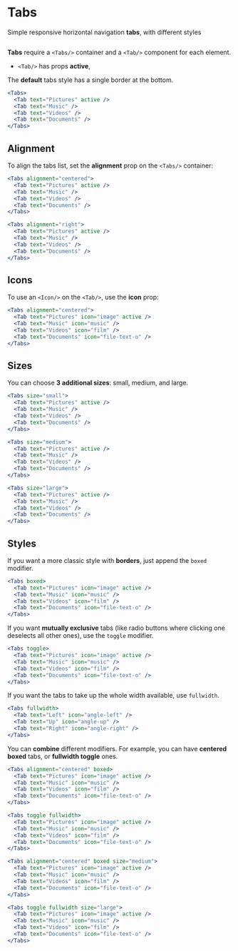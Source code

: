 # Tabs
Simple responsive horizontal navigation **tabs**, with different styles

```props
```

**Tabs** require a `<Tabs/>` container and a `<Tab/>` component for each element.
  * `<Tab/>` has props **active**, 

The **default** tabs style has a single border at the bottom.

```jsx
<Tabs>
  <Tab text="Pictures" active />
  <Tab text="Music" />
  <Tab text="Videos" />
  <Tab text="Documents" />
</Tabs>
```

## Alignment
To align the tabs list, set the **alignment** prop on the `<Tabs/>` container:

```jsx
<Tabs alignment="centered">
  <Tab text="Pictures" active />
  <Tab text="Music" />
  <Tab text="Videos" />
  <Tab text="Documents" />
</Tabs>
```

```jsx
<Tabs alignment="right">
  <Tab text="Pictures" active />
  <Tab text="Music" />
  <Tab text="Videos" />
  <Tab text="Documents" />
</Tabs>
```

## Icons
To use an `<Icon/>` on the `<Tab/>`, use the **icon** prop:

```jsx
<Tabs alignment="centered">
  <Tab text="Pictures" icon="image" active />
  <Tab text="Music" icon="music" />
  <Tab text="Videos" icon="film" />
  <Tab text="Documents" icon="file-text-o" />
</Tabs>
```

## Sizes

You can choose **3 additional sizes**: small, medium, and large.

```jsx
<Tabs size="small">
  <Tab text="Pictures" active />
  <Tab text="Music" />
  <Tab text="Videos" />
  <Tab text="Documents" />
</Tabs>
```

```jsx
<Tabs size="medium">
  <Tab text="Pictures" active />
  <Tab text="Music" />
  <Tab text="Videos" />
  <Tab text="Documents" />
</Tabs>
```

```jsx
<Tabs size="large">
  <Tab text="Pictures" active />
  <Tab text="Music" />
  <Tab text="Videos" />
  <Tab text="Documents" />
</Tabs>
```

## Styles
If you want a more classic style with **borders**, just append the `boxed` modifier.

```jsx
<Tabs boxed>
  <Tab text="Pictures" icon="image" active />
  <Tab text="Music" icon="music" />
  <Tab text="Videos" icon="film" />
  <Tab text="Documents" icon="file-text-o" />
</Tabs>
```

If you want **mutually exclusive** tabs (like radio buttons where clicking one deselects all other ones), use the `toggle` modifier.

```jsx
<Tabs toggle>
  <Tab text="Pictures" icon="image" active />
  <Tab text="Music" icon="music" />
  <Tab text="Videos" icon="film" />
  <Tab text="Documents" icon="file-text-o" />
</Tabs>
```

If you want the tabs to take up the whole width available, use `fullwidth`.

```jsx
<Tabs fullwidth>
  <Tab text="Left" icon="angle-left" />
  <Tab text="Up" icon="angle-up" />
  <Tab text="Right" icon="angle-right" />
</Tabs>
```

You can **combine** different modifiers. For example, you can have **centered boxed** tabs, or **fullwidth toggle** ones.

```jsx
<Tabs alignment="centered" boxed>
  <Tab text="Pictures" icon="image" active />
  <Tab text="Music" icon="music" />
  <Tab text="Videos" icon="film" />
  <Tab text="Documents" icon="file-text-o" />
</Tabs>
```

```jsx
<Tabs toggle fullwidth>
  <Tab text="Pictures" icon="image" active />
  <Tab text="Music" icon="music" />
  <Tab text="Videos" icon="film" />
  <Tab text="Documents" icon="file-text-o" />
</Tabs>
```

```jsx
<Tabs alignment="centered" boxed size="medium">
  <Tab text="Pictures" icon="image" active />
  <Tab text="Music" icon="music" />
  <Tab text="Videos" icon="film" />
  <Tab text="Documents" icon="file-text-o" />
</Tabs>
```

```jsx
<Tabs toggle fullwidth size="large">
  <Tab text="Pictures" icon="image" active />
  <Tab text="Music" icon="music" />
  <Tab text="Videos" icon="film" />
  <Tab text="Documents" icon="file-text-o" />
</Tabs>
```
